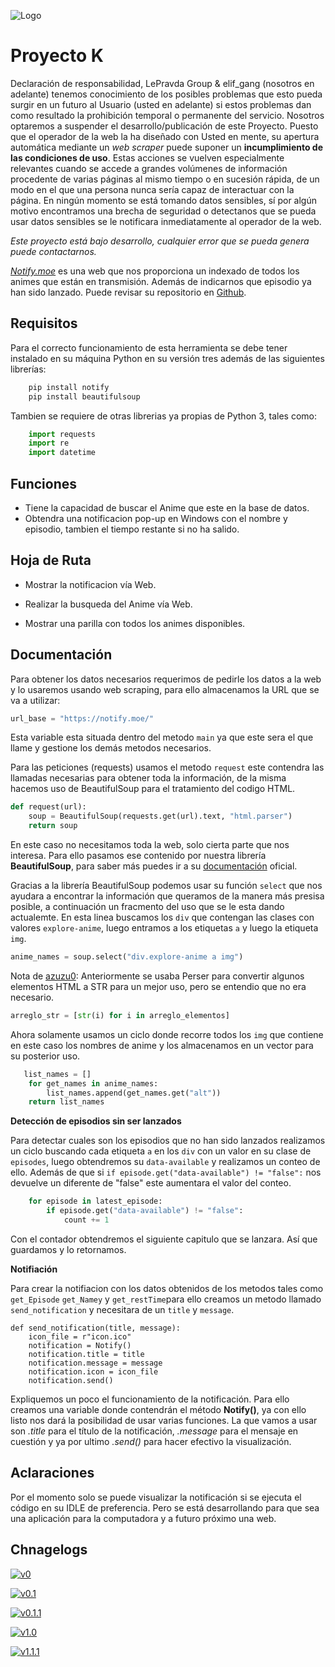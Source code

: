 
![Logo](https://i.ibb.co/Cb4XsBt/proyecto-k.jpg)

# Proyecto K

Declaración de responsabilidad, LePravda Group & elif_gang (nosotros en adelante) tenemos conocimiento de los posibles problemas que esto pueda surgir en un futuro al Usuario (usted en adelante) si estos problemas dan como resultado la prohibición temporal o permanente del servicio. Nosotros optaremos a suspender el desarrollo/publicación de este Proyecto. Puesto que el operador de la web la ha diseñado con Usted en mente, su apertura automática mediante un *web scraper*  puede suponer un **incumplimiento de las condiciones de uso**. Estas acciones se vuelven especialmente relevantes cuando se accede a grandes volúmenes de información procedente de varias páginas al mismo tiempo o en sucesión rápida, de un modo en el que una persona nunca sería capaz de interactuar con la página. En ningún momento se está tomando datos sensibles,
sí por algún motivo encontramos una brecha de seguridad o detectanos que se pueda usar datos sensibles se le notificara inmediatamente al operador de la web.

*Este proyecto está bajo desarrollo, cualquier error que se pueda genera puede contactarnos.*

*[Notify.moe](https://notify.moe/)* es una web que nos proporciona un indexado de todos los animes que están en transmisión. Además de indicarnos que episodio ya han sido lanzado. Puede revisar su repositorio en [Github](https://github.com/animenotifier/notify.moe).
## Requisitos

Para el correcto funcionamiento de esta herramienta se debe tener instalado en su máquina Python en su versión tres además de las siguientes librerías:

```python
    pip install notify
    pip install beautifulsoup
```
Tambien se requiere de otras librerias ya propias de Python 3, tales como:
```python
    import requests
    import re
    import datetime
```
## Funciones
    
* Tiene la capacidad de buscar el Anime que este en la base de datos.
* Obtendra una notificacion pop-up en Windows con el nombre y episodio, tambien el tiempo restante si no ha salido.
## Hoja de Ruta

- Mostrar la notificacion vía Web.

- Realizar la busqueda del Anime vía Web.

- Mostrar una parilla con todos los animes disponibles.


## Documentación

Para obtener los datos necesarios requerimos de pedirle los datos a la web y lo usaremos usando web scraping, para ello almacenamos la URL que se va a utilizar:

```python
url_base = "https://notify.moe/"
```

Esta variable esta situada dentro del metodo `main` ya que este sera el que llame y gestione los demás metodos necesarios.

Para las peticiones (requests) usamos el metodo `request` este contendra las llamadas necesarias para obtener toda la información, de la misma hacemos uso de BeautifulSoup para el tratamiento del codigo HTML.

```python
def request(url):
    soup = BeautifulSoup(requests.get(url).text, "html.parser")
    return soup
```

En este caso no necesitamos toda la web, solo cierta parte que nos interesa. Para ello pasamos ese contenido por nuestra librería **BeautifulSoup**, para saber más puedes ir a su [documentación](https://www.crummy.com/software/BeautifulSoup/bs4/doc/) oficial.

Gracias a la librería BeautifulSoup podemos usar su función `select` que nos ayudara a encontrar la información que queramos de la manera más presisa posible, a continuación un fracmento del uso que se le esta dando actualemte. En esta linea buscamos los `div` que contengan las clases con valores `explore-anime`, luego entramos a los etiquetas `a` y luego la etiqueta `img`.

```python
anime_names = soup.select("div.explore-anime a img")
```
Nota de [azuzu0](https://github.com/azuzu0): 
Anteriormente se usaba Perser para convertir algunos  elementos HTML a STR para un mejor uso, pero se entendio que no era necesario.

```python
arreglo_str = [str(i) for i in arreglo_elementos]
```

Ahora solamente usamos un ciclo donde recorre todos los `img` que contiene en este caso los nombres de anime y los almacenamos en un vector para su posterior uso.

```python
   list_names = []
    for get_names in anime_names:
        list_names.append(get_names.get("alt"))
    return list_names
```


**Detección de episodios sin ser lanzados**

Para detectar cuales son los episodios que no han sido lanzados realizamos un ciclo buscando cada etiqueta `a` en los `div` con un valor en su clase de `episodes`, luego obtendremos su `data-available` y realizamos un conteo de ello. Además de que si
`if episode.get("data-available") != "false":` nos devuelve un diferente de "false" este aumentara el valor del conteo.

```python
    for episode in latest_episode:
        if episode.get("data-available") != "false":
            count += 1
```

Con el contador obtendremos el siguiente capitulo que se lanzara. Así que guardamos y lo retornamos.

**Notifiación**

Para crear la notifiacion con los datos obtenidos de los metodos tales como `get_Episode` `get_Namey` y `get_restTime`para ello creamos un metodo llamado  `send_notification` y necesitara de un `title` y `message`.

```python-repl
def send_notification(title, message):
    icon_file = r"icon.ico"
    notification = Notify()
    notification.title = title
    notification.message = message
    notification.icon = icon_file
    notification.send()
```

Expliquemos un poco el funcionamiento de la notificación. Para ello creamos una variable donde contendrán el método **Notify()**, ya con ello listo nos dará la posibilidad de usar varias funciones. La que vamos a usar son *.title* para el título de la notificación, *.message* para el mensaje en cuestión y ya por ultimo *.send()* para hacer efectivo la visualización.


## Aclaraciones

Por el momento solo se puede visualizar la notificación si se ejecuta el código en su IDLE de preferencia. Pero se está desarrollando para que sea una aplicación para la computadora y a futuro próximo una web.

## Chnagelogs

[![v0](https://img.shields.io/badge/changelog-v0-orange)](https://github.com/azuzu0/proyeto_k/blob/main/log/v0/README.md)

[![v0.1](https://img.shields.io/badge/changelog-v0.1-orange)](https://github.com/azuzu0/proyeto_k/tree/main/log/v0.1/README.md)

[![v0.1.1](https://img.shields.io/badge/changelog-v0.1.1-orange)](https://github.com/azuzu0/proyeto_k/blob/main/log/v0.1.1/README.md)

[![v1.0](https://img.shields.io/badge/changelog-v1.0-orange)](https://github.com/azuzu0/proyeto_k/blob/main/log/v1.0/README.md)

[![v1.1.1](https://img.shields.io/badge/changelog-v1.1.1-orange)](https://github.com/azuzu0/proyeto_k/blob/main/log/v1.1.1/README.md)

